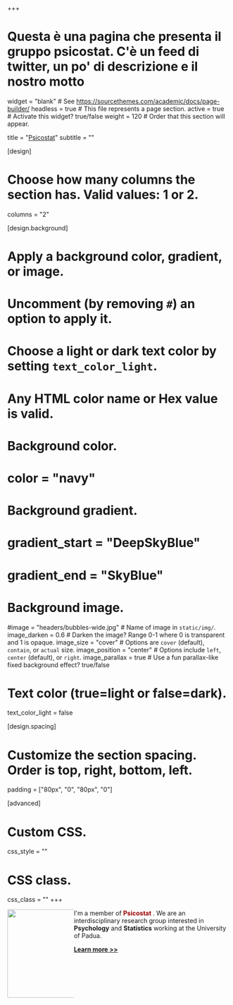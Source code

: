 +++
# Questa è una pagina che presenta il gruppo psicostat. C'è un feed di twitter, un po' di descrizione e il nostro motto

widget = "blank"  # See https://sourcethemes.com/academic/docs/page-builder/
headless = true  # This file represents a page section.
active = true  # Activate this widget? true/false
weight = 120  # Order that this section will appear.

title = "[Psicostat](https://psicostat.dpss.psy.unipd.it/)"
subtitle = ""

[design]
  # Choose how many columns the section has. Valid values: 1 or 2.
  columns = "2"

[design.background]
  # Apply a background color, gradient, or image.
  #   Uncomment (by removing `#`) an option to apply it.
  #   Choose a light or dark text color by setting `text_color_light`.
  #   Any HTML color name or Hex value is valid.

  # Background color.
  # color = "navy"
  
  # Background gradient.
  # gradient_start = "DeepSkyBlue"
  # gradient_end = "SkyBlue"
  
  # Background image.
  #image = "headers/bubbles-wide.jpg"  # Name of image in `static/img/`.
  image_darken = 0.6  # Darken the image? Range 0-1 where 0 is transparent and 1 is opaque.
  image_size = "cover"  #  Options are `cover` (default), `contain`, or `actual` size.
  image_position = "center"  # Options include `left`, `center` (default), or `right`.
  image_parallax = true  # Use a fun parallax-like fixed background effect? true/false

  # Text color (true=light or false=dark).
  text_color_light = false

[design.spacing]
  # Customize the section spacing. Order is top, right, bottom, left.
  padding = ["80px", "0", "80px", "0"]

[advanced]
 # Custom CSS. 
 css_style = ""
 
 # CSS class.
 css_class = ""
+++

<div style="float: left; width: 30%;">
  <img class= logo src="img/hex_psicostat.png" width="200" align="middle">
</div>

I'm a member of <font color="#990000"> <b> Psicostat </b> </font>. We are an interdisciplinary research group interested in **Psychology** and **Statistics** working at the University of Padua.

<font color="#990000"> <b> [Learn more >>](/psicostat) </b> </font>